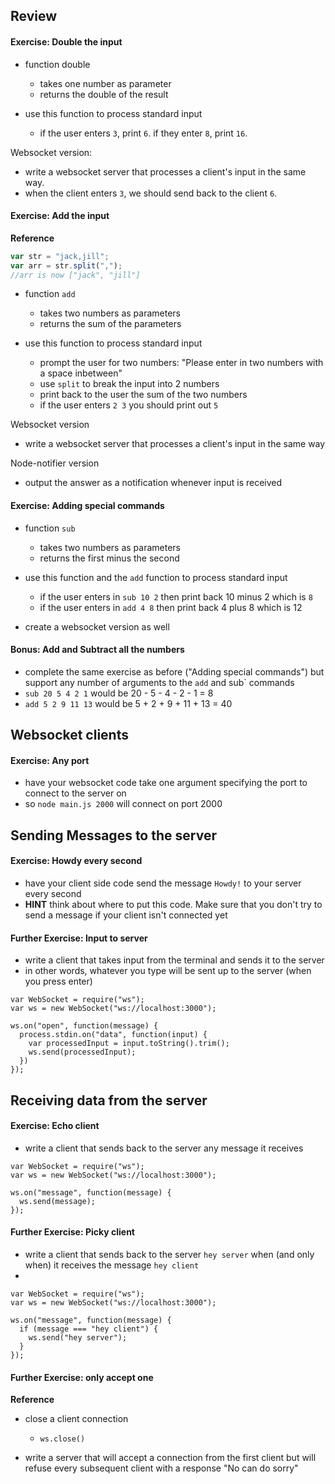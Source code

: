 ## Review

#### Exercise: Double the input
- function double
  - takes one number as parameter
  - returns the double of the result

- use this function to process standard input
  - if the user enters `3`, print `6`. if they enter `8`, print `16`.

Websocket version:
  - write a websocket server that processes a client's input in the same way.
  - when the client enters `3`, we should send back to the client `6`.


#### Exercise: Add the input
**Reference**
```js
var str = "jack,jill";
var arr = str.split(",");
//arr is now ["jack", "jill"]
```

- function `add`
  - takes two numbers as parameters
  - returns the sum of the parameters

- use this function to process standard input
  - prompt the user for two numbers: "Please enter in two numbers with a space inbetween"
  - use `split` to break the input into 2 numbers
  - print back to the user the sum of the two numbers
  - if the user enters `2 3` you should print out `5`

Websocket version
  - write a websocket server that processes a client's input in the same way

Node-notifier version
  - output the answer as a notification whenever input is received

#### Exercise: Adding special commands

- function `sub`
  - takes two numbers as parameters
  - returns the first minus the second

- use this function and the `add` function to process standard input
  - if the user enters in `sub 10 2` then print back 10 minus 2 which is `8`
  - if the user enters in `add 4 8` then print back 4 plus 8 which is 12

- create a websocket version as well

#### Bonus: Add and Subtract all the numbers

- complete the same exercise as before ("Adding special commands") but support any number of arguments to the `add` and sub` commands
- `sub 20 5 4 2 1` would be 20 - 5 - 4 - 2 - 1 = 8
- `add 5 2 9 11 13` would be 5 + 2 + 9 + 11 + 13 = 40



## Websocket clients

#### Exercise: Any port
- have your websocket code take one argument specifying the port to connect to the server on
- so `node main.js 2000` will connect on port 2000

## Sending Messages to the server

#### Exercise: Howdy every second
- have your client side code send the message `Howdy!` to your server every second
- **HINT** think about where to put this code. Make sure that you don't try to send a message if your client isn't connected yet

#### Further Exercise: Input to server
- write a client that takes input from the terminal and sends it to the server
- in other words, whatever you type will be sent up to the server (when you press enter)

```
var WebSocket = require("ws");
var ws = new WebSocket("ws://localhost:3000");

ws.on("open", function(message) {
  process.stdin.on("data", function(input) {
    var processedInput = input.toString().trim();
    ws.send(processedInput);
  })
});
```


## Receiving data from the server

#### Exercise: Echo client
- write a client that sends back to the server any message it receives

```
var WebSocket = require("ws");
var ws = new WebSocket("ws://localhost:3000");

ws.on("message", function(message) {
  ws.send(message);
});
```

#### Further Exercise: Picky client
- write a client that sends back to the server `hey server` when (and only when) it receives the message `hey client`
- 
```
var WebSocket = require("ws");
var ws = new WebSocket("ws://localhost:3000");

ws.on("message", function(message) {
  if (message === "hey client") {
    ws.send("hey server");
  }
});
```


#### Further Exercise: only accept one
**Reference**
- close a client connection
  - ```ws.close()```

- write a server that will accept a connection from the first client but will refuse every subsequent client with a response "No can do sorry"
